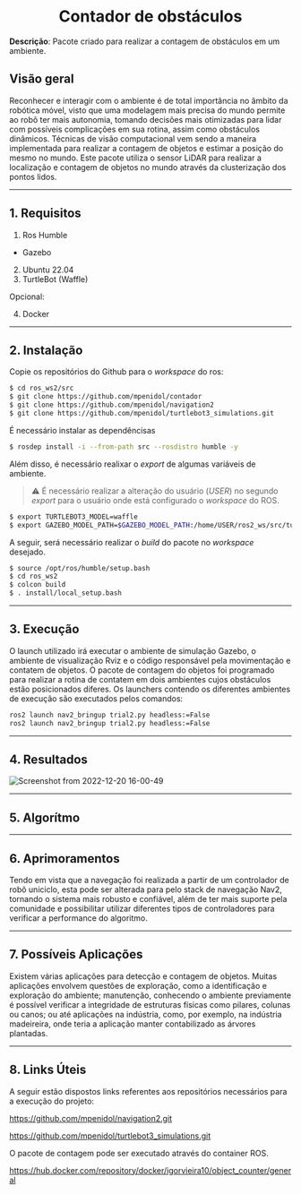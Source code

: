 <h1 align="center">Contador de obstáculos</h1>
 
**Descrição**: Pacote criado para realizar a contagem de obstáculos em um ambiente.
 
## Visão geral
 
Reconhecer e interagir com o ambiente é de total importância no âmbito da robótica móvel, visto que uma modelagem mais precisa do mundo permite ao robô ter mais autonomia, tomando decisões mais otimizadas para lidar com possíveis complicações em sua rotina, assim como obstáculos dinâmicos. Técnicas de visão computacional vem sendo a maneira implementada para realizar a contagem de objetos e estimar a posição do mesmo no mundo. Este pacote utiliza o sensor LiDAR para realizar a localização e contagem de objetos no mundo através da clusterização dos pontos lidos.
 
---
 
## 1. Requisitos
 
1. Ros Humble
  - Gazebo
2. Ubuntu 22.04
3. TurtleBot (Waffle)

Opcional:

4. Docker
---
 
## 2. Instalação
 
Copie os repositórios do Github para o *workspace* do ros:
 
```bash
$ cd ros_ws2/src
$ git clone https://github.com/mpenidol/contador
$ git clone https://github.com/mpenidol/navigation2
$ git clone https://github.com/mpenidol/turtlebot3_simulations.git
```
É necessário instalar as dependêncisas
```bash
$ rosdep install -i --from-path src --rosdistro humble -y
```
Além disso, é necessário realixar o *export* de algumas variáveis de ambiente.
> :warning: É necessário realizar a alteração do usuário (*USER*) no segundo *export* para o usuário onde está configurado o *workspace* do ROS.

```bash
$ export TURTLEBOT3_MODEL=waffle
$ export GAZEBO_MODEL_PATH=$GAZEBO_MODEL_PATH:/home/USER/ros2_ws/src/turtlebot3_simulations/turtlebot3_gazebo/models
```


A seguir, será necessário realizar o *build* do pacote no *workspace* desejado.
 
```bash
$ source /opt/ros/humble/setup.bash
$ cd ros_ws2
$ colcon build
$ . install/local_setup.bash
```
---
## 3. Execução
 
O launch utilizado irá executar o ambiente de simulação Gazebo, o ambiente de visualização Rviz e o código responsável pela movimentação e contatem de objetos. O pacote de contagem do objetos foi programado para realizar a rotina de contatem em dois ambientes cujos obstáculos estão posicionados diferes. Os launchers contendo os diferentes ambientes de execução são executados pelos comandos:
 
```bash
ros2 launch nav2_bringup trial2.py headless:=False
ros2 launch nav2_bringup trial2.py headless:=False

```

---
 
## 4. Resultados
 
![Screenshot from 2022-12-20 16-00-49](https://user-images.githubusercontent.com/80800606/208907772-db634ca8-0909-4172-86d8-e5559915e697.png)

 
---
 
## 5. Algorítmo
 
---
 
## 6. Aprimoramentos
 
Tendo em vista que a navegação foi realizada a partir de um controlador de robô uniciclo, esta pode ser alterada para pelo stack de navegação Nav2, tornando o sistema mais robusto e confiável, além de ter mais suporte pela comunidade e possibilitar utilizar diferentes tipos de controladores para verificar a performance do algoritmo.
 
---
 
## 7. Possíveis Aplicações

Existem várias aplicações para detecção e contagem de objetos. Muitas aplicações envolvem questões de exploração, como a identificação e exploração do ambiente; manutenção, conhecendo o ambiente previamente é possível verificar a integridade de estruturas físicas como pilares, colunas ou canos; ou até aplicações na indústria, como, por exemplo, na indústria madeireira, onde teria a aplicação manter contabilizado as árvores plantadas.


---
 
## 8. Links Úteis

A seguir estão dispostos links referentes aos repositórios necessários para a execução do projeto:

https://github.com/mpenidol/navigation2.git

https://github.com/mpenidol/turtlebot3_simulations.git

O pacote de contagem pode ser executado através do container ROS.

https://hub.docker.com/repository/docker/igorvieira10/object_counter/general
